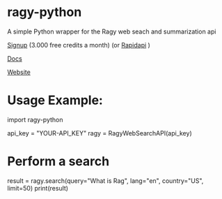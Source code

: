 # ragy-python
 A simple Python wrapper for the Ragy web seach and summarization api
 
 [Signup](https://www.ragy.ai/signup) (3.000 free credits a month) (or [Rapidapi](https://rapidapi.com/pschinkel80/api/ragy-search) )
 
 [Docs](https://www.ragy.ai/docs)
 
 [Website](https://www.ragy.ai/)

# Usage Example:
import ragy-python

api_key = "YOUR-API_KEY"
ragy = RagyWebSearchAPI(api_key)

# Perform a search
result = ragy.search(query="What is Rag", lang="en", country="US", limit=50)
print(result)

